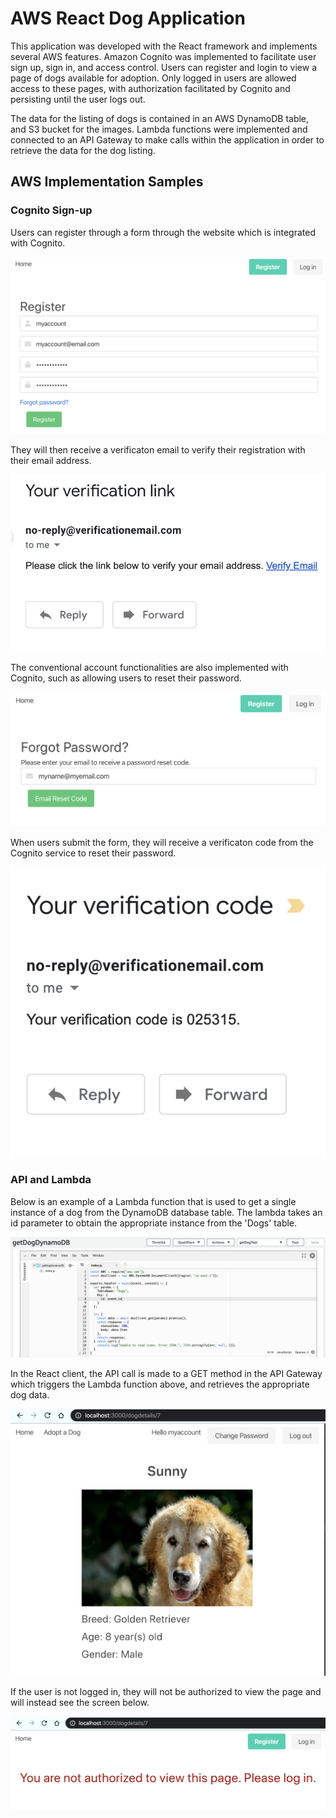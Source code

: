 # AWS React Dog Application

This application was developed with the React framework and implements several AWS features. Amazon Cognito was implemented to facilitate user sign up, sign in, and access control. Users can register and login to view a page of dogs available for adoption. Only logged in users are allowed access to these pages, with authorization facilitated by Cognito and persisting until the user logs out.

The data for the listing of dogs is contained in an AWS DynamoDB table, and S3 bucket for the images. Lambda functions were implemented and connected to an API Gateway to make calls within the application in order to retrieve the data for the dog listing.

## AWS Implementation Samples

### Cognito Sign-up
Users can register through a form through the website which is integrated with Cognito.

![Registration Screen](./images/registration.png)

They will then receive a verificaton email to verify their registration with their email address.

![Verification Screen](./images/verification-link.png)

The conventional account functionalities are also implemented with Cognito, such as allowing users to reset their password.

![Forgot Password Screen](./images/forgot-password.png)

When users submit the form, they will receive a verificaton code from the Cognito service to reset their password.

![Verificaton Code Screen](./images/verification-code.png)

### API and Lambda

Below is an example of a Lambda function that is used to get a single instance of a dog from the DynamoDB database table. The lambda takes an id parameter to obtain the appropriate instance from the 'Dogs' table.

![Get Dog Lambda Function](./images/get-dog-lambda.png)

In the React client, the API call is made to a GET method in the API Gateway which triggers the Lambda function above, and retrieves the appropriate dog data.

![Dog Detail Screen](./images/dog-detail.png)

If the user is not logged in, they will not be authorized to view the page and will instead see the screen below.

![Unautorized Screen](./images/unauthorized.png)





